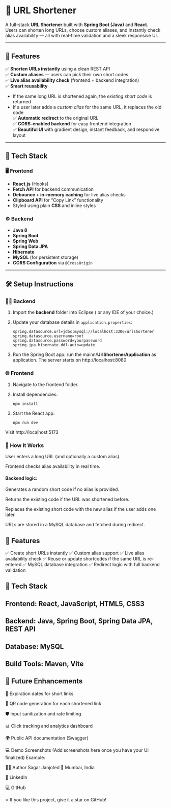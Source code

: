 # 🔗 URL Shortener

A full-stack **URL Shortener** built with **Spring Boot (Java)** and **React**.  
Users can shorten long URLs, choose custom aliases, and instantly check alias availability — all with real-time validation and a sleek responsive UI.

---

## 🚀 Features

✅ **Shorten URLs instantly** using a clean REST API  
✅ **Custom aliases** — users can pick their own short codes  
✅ **Live alias availability check** (frontend + backend integration)  
✅ **Smart reusability**
   - If the same long URL is shortened again, the *existing short code* is returned  
   - If a user later adds a *custom alias* for the same URL, it replaces the old code  
✅ **Automatic redirect** to the original URL  
✅ **CORS-enabled backend** for easy frontend integration  
✅ **Beautiful UI** with gradient design, instant feedback, and responsive layout

---

## 🧩 Tech Stack

### 🖥️ Frontend
- **React.js** (Hooks)
- **Fetch API** for backend communication
- **Debounce + in-memory caching** for live alias checks
- **Clipboard API** for “Copy Link” functionality
- Styled using plain **CSS** and inline styles

### ⚙️ Backend
- **Java 8**
- **Spring Boot**
- **Spring Web**
- **Spring Data JPA**
- **Hibernate**
- **MySQL** (for persistent storage)
- **CORS Configuration** via `@CrossOrigin`

---

## 🛠️ Setup Instructions

### 🧑‍💻 Backend

1. Import the **backend** folder into Eclipse ( or any IDE of your choice.)
2. Update your database details in `application.properties`:

   ```properties
   spring.datasource.url=jdbc:mysql://localhost:3306/urlshortener
   spring.datasource.username=root
   spring.datasource.password=yourpassword
   spring.jpa.hibernate.ddl-auto=update

3. Run the Spring Boot app:
   run the mainn/**UrlShortenerApplication** as application.
The server starts on http://localhost:8080

### 🌐 Frontend

1. Navigate to the frontend folder.
2. Install dependencies:

   ```properties
   npm install

3. Start the React app:
   ```properties
   npm run dev
Visit http://localhost:5173

### 🧠 How It Works

User enters a long URL (and optionally a custom alias).

Frontend checks alias availability in real time.

#### Backend logic:

Generates a random short code if no alias is provided.

Returns the existing code if the URL was shortened before.

Replaces the existing short code with the new alias if the user adds one later.

URLs are stored in a MySQL database and fetched during redirect.

## 🧾 Features

✅ Create short URLs instantly
✅ Custom alias support
✅ Live alias availability check
✅ Reuse or update shortcodes if the same URL is re-entered
✅ MySQL database integration
✅ Redirect logic with full backend validation

## 🚀 Tech Stack
## Frontend: React, JavaScript, HTML5, CSS3
## Backend: Java, Spring Boot, Spring Data JPA, REST API
## Database: MySQL
## Build Tools: Maven, Vite

## 🧩 Future Enhancements
📅 Expiration dates for short links

🧾 QR code generation for each shortened link

🛡️ Input sanitization and rate limiting

📊 Click tracking and analytics dashboard

🌍 Public API documentation (Swagger)

💻 Demo Screenshots
(Add screenshots here once you have your UI finalized)
Example:

👨‍💻 Author
Sagar Janjoted
📍 Mumbai, India

🔗 LinkedIn

💻 GitHub

⭐ If you like this project, give it a star on GitHub!


